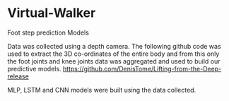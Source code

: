 # Virtual-Walker
Foot step prediction Models

Data was collected using a depth camera. 
The following github code was used to extract the 3D co-ordinates of the entire body and from this only the foot joints and knee joints data was aggregated and used to build our predictive models. 
https://github.com/DenisTome/Lifting-from-the-Deep-release

MLP, LSTM and CNN models were built using the data collected.
